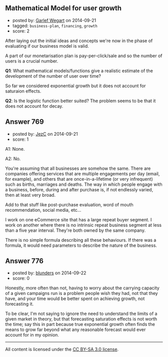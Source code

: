 ## Mathematical Model for user growth

- posted by: [Garlef Wegart](https://stackexchange.com/users/1297923/garlef-wegart) on 2014-09-21
- tagged: `business-plan`, `financing`, `growth`
- score: 2

After laying out the initial ideas and concepts we're now in the phase of evaluating if our business model is valid.

A part of our monetarisation plan is pay-per-click/sale and so the number of users is a crucial number.

**Q1**: What mathematical models/functions give a realistic estimate of the development of the number of user over time?

So far we considered exponential growth but it does not account for saturaion effects.

**Q2**: Is the logistic function better suited? The problem seems to be that it does not account for decay.


## Answer 769

- posted by: [JezC](https://stackexchange.com/users/87431/jezc) on 2014-09-21
- score: 1

A1: None.

A2: No.

You're assuming that all businesses are somehow the same. There are companies offering services that are multiple engagements per day (email, for example), and others that are once-in-a-lifetime (or very infrequent) such as births, marriages and deaths. The way in which people engage with a business, before, during and after purchase is, if not endlessly varied, then at least very broad.

Add to that stuff like post-purchase evaluation, word of mouth recommendation, social media, etc...

I work on one eCommerce site that has a large repeat buyer segment. I work on another where there is no intrinsic repeat business segment at less than a five year interval. They're both owned by the same company.

There is no simple formula describing all these behaviours. If there was a formula, it would need parameters to describe the nature of the business. 


## Answer 776

- posted by: [blunders](https://stackexchange.com/users/216182/blunders) on 2014-09-22
- score: 0

Honestly, more often than not, having to worry about the carrying capacity of a given campaigns run is a problem people wish they had, not that they have, and your time would be better spent on achieving growth, not forecasting it.

To be clear, I'm not saying to ignore the need to understand the limits of a given market in theory, but that forecasting saturation effects is not worth the time; say this in part because true exponential growth often finds the means to grow far beyond what any reasonable forecast would ever account for in my opinion.



---

All content is licensed under the [CC BY-SA 3.0 license](https://creativecommons.org/licenses/by-sa/3.0/).
